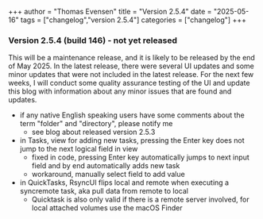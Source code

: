 +++
author = "Thomas Evensen"
title = "Version 2.5.4"
date = "2025-05-16"
tags = ["changelog","version 2.5.4"]
categories = ["changelog"]
+++

### Version 2.5.4 (build 146) - not yet released

This will be a maintenance release, and it is likely to be released by the end of May 2025. In the latest release, there were several UI updates and some minor updates that were not included in the latest release. For the next few weeks, I will conduct some quality assurance testing of the UI and update this blog with information about any minor issues that are found and updates.

- if any native English speaking users have some comments about the term "folder" and "directory", please notify me
    - see blog about released version 2.5.3
- in Tasks, view for adding new tasks, pressing the Enter key does not jump to the next logical field in view
    - fixed in code, pressing Enter key automatically jumps to next input field and by end automatically adds new task
    - workaround, manually select field to add value
- in QuickTasks, RsyncUI flips local and remote when executing a syncremote task, aka pull data from remote to local
    - Quicktask is also only valid if there is a remote server involved, for local attached volumes use the macOS Finder